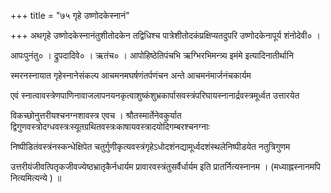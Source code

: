 +++
title = "७५ गृहे उष्णोदकेस्नानं"

+++
अथगृहे उष्णोदकेस्नानंतुशीतोदकेन तद्विधिश्च पात्रेशीतोदकंप्रक्षिप्यतदुपरि उष्णोदकेनापूर्य शंनोदेवी० ।

आपःपुनंतु० । द्रुपदादिवे० । ऋतंच० । आपोहिष्ठेतिपंचभि ऋग्भिरभिमन्त्र्य इमंमे इत्यादिनातीर्थानि

स्मरनस्नायात गृहेस्नानेसंकल्प आचमनमघर्षणंतर्पणंचन अन्ते आचमनंमार्जनंचकार्यम

एवं स्नात्वावस्त्रेणपाणिनावाजलापनयनकृत्वाशुष्कंशुभ्रकार्पासवस्त्रंपरिघायस्नानार्द्रवस्त्रमूर्ध्वत उत्तारयेत

विकच्छोनुत्तरीयश्चनग्नशावस्त्र एवच । श्रौतस्मार्तेनेवकुर्यात द्विगुणवस्त्रोदग्धवस्त्रःस्यूतग्रथितवस्त्रःकाषायवस्त्रादयोदिगम्बरश्चनग्नाः

निष्पीडितंवस्त्रंनस्कन्धेक्षिपेत चतुर्गुणीकृत्यवस्त्रंगृहेऽधोदशंनद्यामूर्ध्वदशंस्थलेनिष्पीडयेत नतुत्रिगुणम

उत्तरीयंजीवत्पितृकजीवज्येष्ठभ्रातृकैर्नधार्यम प्रावारवस्त्रंतुसर्वैर्धार्यम इति प्रातर्नित्यस्नानम । (मध्याह्नस्नानमपि नित्यमित्यन्ये ) ॥
